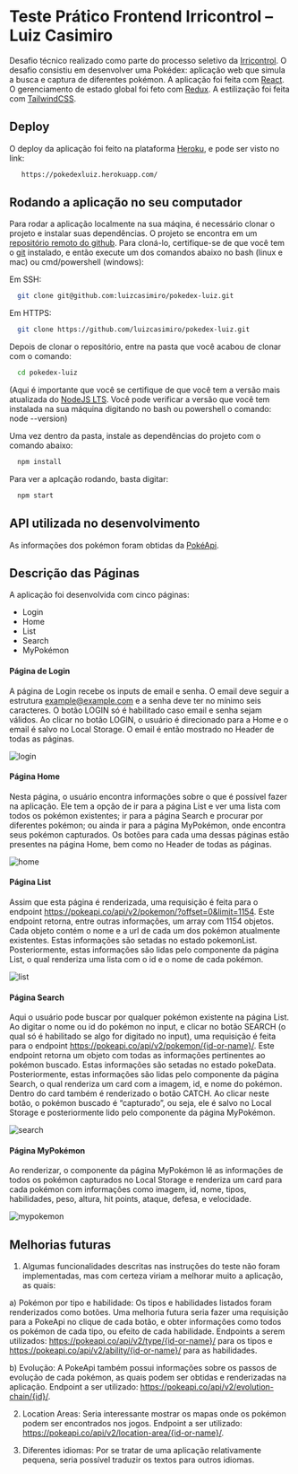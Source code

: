 # Teste Prático Frontend Irricontrol – Luiz Casimiro

Desafio técnico realizado como parte do processo seletivo da [Irricontrol](https://irricontrol.com.br/home/). O desafio consistiu em desenvolver uma Pokédex: aplicação web que simula a busca e captura de diferentes pokémon. A aplicação foi feita com [React](https://reactjs.org/). O gerenciamento de estado global foi feto com [Redux](https://redux-toolkit.js.org/). A estilização foi feita com [TailwindCSS](https://tailwindcss.com/).



## Deploy

O deploy da aplicação foi feito na plataforma [Heroku](https://www.heroku.com), e pode ser visto no link: 

```bash
   https://pokedexluiz.herokuapp.com/
```


## Rodando a aplicação no seu computador

Para rodar a aplicação localmente na sua máqina, é necessário clonar o projeto e instalar suas dependências. O projeto se encontra em um [repositório remoto do github](https://github.com/luizcasimiro/pokedex-luiz). Para cloná-lo, certifique-se de que você tem o [git](https://github.com/git-guides/install-git) instalado, e então execute um dos comandos abaixo no bash (linux e mac) ou cmd/powershell (windows):

Em SSH:
```bash
  git clone git@github.com:luizcasimiro/pokedex-luiz.git
```

Em HTTPS:
```bash
  git clone https://github.com/luizcasimiro/pokedex-luiz.git
```

Depois de clonar o repositório, entre na pasta que você acabou de clonar com o comando:

```bash
  cd pokedex-luiz
```

(Aqui é importante que você se certifique de que você tem a versão mais atualizada do [NodeJS LTS](https://nodejs.org/en/). Você pode verificar a versão que você tem instalada na sua máquina digitando no bash ou powershell o comando: node --version)


Uma vez dentro da pasta, instale as dependências do projeto com o comando abaixo:

```bash
  npm install
```

Para ver a aplcação rodando, basta digitar:

```bash
  npm start
```

   
    
## API utilizada no desenvolvimento

As informações dos pokémon foram obtidas da [PokéApi](https://pokeapi.co/docs/v2). 



## Descrição das Páginas

A aplicação foi desenvolvida com cinco páginas:

- Login
- Home
- List
- Search
- MyPokémon


#### Página de Login

A página de Login recebe os inputs de email e senha. O email deve seguir a estrutura example@example.com e a senha deve ter no mínimo seis caracteres. O botão LOGIN só é habilitado caso email e senha sejam válidos. Ao clicar no botão LOGIN, o usuário é direcionado para a Home e o email é salvo no Local Storage. O email é então mostrado no Header de todas as páginas. 


![login](./images-readme/01-login.png)


#### Página Home

Nesta página, o usuário encontra informações sobre o que é possível fazer na aplicação. Ele tem a opção de ir para a página List e ver uma lista com todos os pokémon existentes; ir para a página Search e procurar por diferentes pokémon; ou ainda ir para a página MyPokémon, onde encontra seus pokémon capturados. Os botões para cada uma dessas páginas estão presentes na página Home, bem como no Header de todas as páginas.


![home](./images-readme/02-home.png)


#### Página List

Assim que esta página é renderizada, uma requisição é feita para o endpoint https://pokeapi.co/api/v2/pokemon/?offset=0&limit=1154. Este endpoint retorna, entre outras informações, um array com 1154 objetos. Cada objeto contém o nome e a url de cada um dos pokémon atualmente existentes. Estas informações são setadas no estado pokemonList. Posteriormente, estas informações são lidas pelo componente da página List, o qual renderiza uma lista com o id e o nome de cada pokémon.


![list](./images-readme/03-list.png)


#### Página Search

Aqui o usuário pode buscar por qualquer pokémon existente na página List. Ao digitar o nome ou id do pokémon no input, e clicar no botão SEARCH (o qual só é habilitado se algo for digitado no input), uma requisição é feita para o endpoint https://pokeapi.co/api/v2/pokemon/{id-or-name}/. Este endpoint retorna um objeto com todas as informações pertinentes ao pokémon buscado. Estas informações são setadas no estado pokeData. Posteriormente, estas informações são lidas pelo componente da página Search, o qual renderiza um card com a imagem, id, e nome do pokémon. Dentro do card também é renderizado o botão CATCH. Ao clicar neste botão, o pokémon buscado é “capturado”, ou seja, ele é salvo no Local Storage e posteriormente lido pelo componente da página MyPokémon.


![search](./images-readme/04-search.png)


#### Página MyPokémon

Ao renderizar, o componente da página MyPokémon lê as informações de todos os pokémon capturados no Local Storage e renderiza um card para cada pokémon com informações como imagem, id, nome, tipos, habilidades, peso, altura, hit points, ataque, defesa, e velocidade. 


![mypokemon](./images-readme/05-mypokemon.png)


## Melhorias futuras

1. Algumas funcionalidades descritas nas instruções do teste não foram implementadas, mas com certeza viriam a melhorar muito a aplicação, as quais:

a) Pokémon por tipo e habilidade: Os tipos e habilidades listados foram renderizados como botões. Uma melhoria futura seria fazer uma requisição para a PokeApi no clique de cada botão, e obter informações como todos os pokémon de cada tipo, ou efeito de cada habilidade. Endpoints a serem utilizados: https://pokeapi.co/api/v2/type/{id-or-name}/ para os tipos e https://pokeapi.co/api/v2/ability/{id-or-name}/ para as habilidades. 

b) Evolução: A PokeApi também possui informações sobre os passos de evolução de cada pokémon, as quais podem ser obtidas e renderizadas na aplicação. Endpoint a ser utilizado: https://pokeapi.co/api/v2/evolution-chain/{id}/.

2. Location Areas: Seria interessante mostrar os mapas onde os pokémon podem ser encontrados nos jogos. Endpoint a ser utilizado: https://pokeapi.co/api/v2/location-area/{id-or-name}/.

3. Diferentes idiomas: Por se tratar de uma aplicação relativamente pequena, seria possível traduzir os textos para outros idiomas.  
